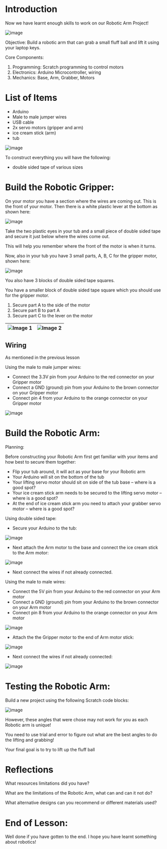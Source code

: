 # Introduction

Now we have learnt enough skills to work on our Robotic Arm Project!

![image](https://github.com/user-attachments/assets/df911a56-69f6-41cf-80a9-4dfa7cfcb965)

Objective: Build a robotic arm that can grab a small fluff ball and lift it using your laptop keys. 

Core Components:
1. Programming: Scratch programming to control motors
2. Electronics: Arduino Microcontroller, wiring 
3. Mechanics: Base, Arm, Grabber, Motors


# List of Items

- Arduino
- Male to male jumper wires
- USB cable
- 2x servo motors (gripper and arm)
- ice cream stick (arm)
- tub

![image](https://github.com/user-attachments/assets/6428d41c-62d2-4ac0-bae4-354fd50601c4)

To construct everything you will have the following:
- double sided tape of various sizes

# Build the Robotic Gripper:

On your motor you have a section where the wires are coming out. This is the front of your motor. Then there is a white plastic lever at the bottom as shown here:

![image](https://github.com/user-attachments/assets/343e1999-9523-4562-a7c5-650e87ee5398)

Take the two plastic eyes in your tub and a small piece of double sided tape and secure it just below where the wires come out.

This will help you remember where the front of the motor is when it turns.

Now, also in your tub you have 3 small parts, A, B, C for the gripper motor, shown here:

![image](https://github.com/user-attachments/assets/7c552bf0-c9ec-46f0-adf0-a9d516dda345)

You also have 3 blocks of double sided tape squares. 

You have a smaller block of double sided tape square which you should use for the gripper motor.

1. Secure part A to the side of the motor
2. Secure part B to part A
3. Secure part C to the lever on the motor 

| ![Image 1](https://github.com/user-attachments/assets/34a6cb22-ca5f-4cf2-a36e-cc6b96197652) | ![Image 2](https://github.com/user-attachments/assets/ecc23266-e77d-44fe-a3a5-5014c5760f34) |
|:--------------------------------------------------------------------------------------------:|:--------------------------------------------------------------------------------------------:|

## Wiring

As mentioned in the previous lesson

Using the male to male jumper wires:

- Connect the 3.3V pin from your Arduino to the red connector on your Gripper motor
- Connect a GND (ground) pin from your Arduino to the brown connector on your Gripper motor
- Connect pin 4 from your Arduino to the orange connector on your Gripper motor

![image](https://github.com/user-attachments/assets/f93fd300-51a8-4152-8d2d-11c3ece5983d)


# Build the Robotic Arm:

Planning:

Before constructing your Robotic Arm first get familiar with your items and how best to secure them together: 

- Flip your tub around, it will act as your base for your Robotic arm
- Your Arduino will sit on the bottom of the tub
- Your lifting servo motor should sit on side of the tub base – where is a good spot?
- Your ice cream stick arm needs to be secured to the lifting servo motor – where is a good spot?
- At the end of ice cream stick arm you need to attach your grabber servo motor – where is a good spot?

Using double sided tape:
- Secure your Arduino to the tub:

![image](https://github.com/user-attachments/assets/afa383bd-0c09-4aed-8e0e-479947212a56)

- Next attach the Arm motor to the base and connect the ice cream stick to the Arm motor:

![image](https://github.com/user-attachments/assets/8656d4ea-a63f-4650-abd9-05044f227ef0)

- Next connect the wires if not already connected.

Using the male to male wires:

- Connect the 5V pin from your Arduino to the red connector on your Arm motor
- Connect a GND (ground) pin from your Arduino to the brown connector on your Arm motor
- Connect pin 8 from your Arduino to the orange connector on your Arm motor

![image](https://github.com/user-attachments/assets/19fc3ce1-f29a-4254-b292-1e60d6477148)

- Attach the the Gripper motor to the end of Arm motor stick:

![image](https://github.com/user-attachments/assets/5a23d136-4851-4537-9db1-bd89cb12ce9a)

- Next connect the wires if not already connected:

![image](https://github.com/user-attachments/assets/77c10d96-93b5-43d7-ad8b-c163fa73dd98)

# Testing the Robotic Arm:

Build a new project using the following Scratch code blocks:

![image](https://github.com/user-attachments/assets/26ab693b-3bc3-4a03-adbc-54809cb2d0ce)

However, these angles that were chose may not work for you as each Robotic arm is unique!

You need to use trial and error to figure out what are the best angles to do the lifting and grabbing!

Your final goal is to try to lift up the fluff ball

# Reflections

What resources limitations did you have?

What are the limitations of the Robotic Arm, what can and can it not do?

What alternative designs can you recommend or different materials used?

# End of Lesson:

Well done if you have gotten to the end. I hope you have learnt something about robotics!
